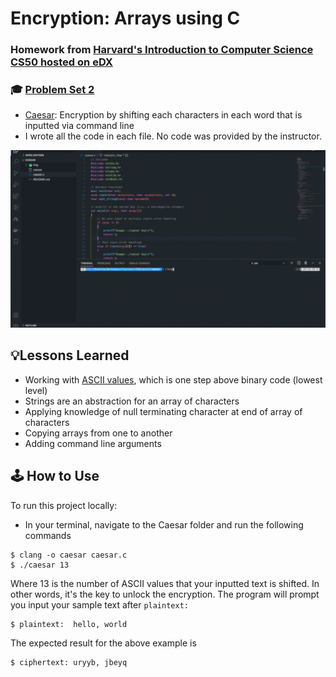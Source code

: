 # Encryption: Arrays using C
### Homework from [Harvard's Introduction to Computer Science CS50 hosted on eDX](https://www.edx.org/course/cs50s-introduction-to-computer-science)
### 🎓 [Problem Set 2](https://cs50.harvard.edu/x/2020/psets/2/)
- [Caesar](https://cs50.harvard.edu/x/2020/psets/2/caesar/): Encryption by shifting each characters in each word that is inputted via command line
- I wrote all the code in each file. No code was provided by the instructor.

![Caesar Program Demo](img/caesardemo.gif)

## 💡Lessons Learned
- Working with [ASCII values](https://www.ascii-code.com/), which is one step above binary code (lowest level)
- Strings are an abstraction for an array of characters
- Applying knowledge of null terminating character at end of array of characters
- Copying arrays from one to another
- Adding command line arguments

## 🕹 How to Use
To run this project locally:
- In your terminal, navigate to the Caesar folder and run the following commands
```
$ clang -o caesar caesar.c
$ ./caesar 13
```
Where 13 is the number of ASCII values that your inputted text is shifted. In other words, it's the key to unlock the encryption.
The program will prompt you input your sample text after `plaintext:`
```
$ plaintext:  hello, world
```
The expected result for the above example is
```
$ ciphertext: uryyb, jbeyq
```